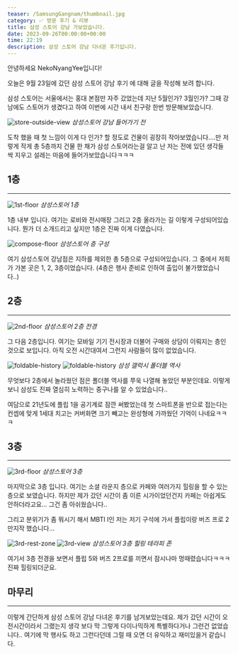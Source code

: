 ```yaml
---
teaser: /SamsungGangnam/thumbnail.jpg
category: ✅ 방문 후기 & 리뷰
title: 삼성 스토어 강남 가보았습니다.
date: 2023-09-26T00:00:00+00:00
time: 22:19
description: 삼성 스토어 강남 다녀온 후기입니다.
---
```


안녕하세요 NekoNyangYee입니다!

오늘은 9월 23일에 갔던 삼성 스토어 강남 후기 에 대해 글을 작성해 보려 합니다.

삼성 스토어는 서울에서는 홍대 본점만 자주 갔었는데 지난 5월인가? 3월인가? 그때 강남에도 스토어가 생겼다고 하여 이번에 시간 내서 친구랑 한번 방문해보았습니다.

![store-outside-view](/SamsungGangnam/store-outside-view.jpg)
_삼성스토어 강남 들어가기 전_

도착 했을 때 첫 느낌이 이게 다 인가? 할 정도로 건물이 굉장히 작아보였습니다....만 저렇게 작게 총 5층까지 건물 한 채가 삼성 스토어라는걸 알고 난 저는 전에 있던 생각들 싹 지우고 설레는 마음에 들어가보았습니다ㅋㅋㅋ

## 1층

---

![1st-floor](/SamsungGangnam/1st-floor.jpg)
_삼성스토어 1층_

1층 내부 입니다. 여기는 로비와 전시매장 그리고 2층 올라가는 길 이렇게 구성되어있습니다.
뭔가 더 소개드리고 싶지만 1층은 진짜 이게 다였습니다.

![compose-floor](/SamsungGangnam/compose-floor.jpg)
_삼성스토어 층 구성_

여기 삼성스토어 강남점은 지하를 제외한 총 5층으로 구성되어있습니다. 그 중에서 저희가 가본 곳은 1, 2, 3층이었습니다. (4층은 행사 준비로 인하여 출입이 불가했었습니다..)

## 2층

---

![2nd-floor](/SamsungGangnam/2nd-floor.jpg)
_삼성스토어 2층 전경_

그 다음 2층입니다. 여기는 모바일 기기 전시장과 더불어 구매와 상담이 이뤄지는 층인 것으로 보입니다. 아직 오전 시간대여서 그런지 사람들이 많이 없었습니다.

![foldable-history](/SamsungGangnam/foldable-history.jpg)
![foldable-history](/SamsungGangnam/foldable-history-2.jpg)
_삼성 갤럭시 폴더블 역사_

무엇보다 2층에서 놀라웠던 점은 폴더블 역사를 쭈욱 나열해 놓았던 부분인데요. 이렇게 보니 삼성도 진짜 열심히 노력하는 중구나를 알 수 있었습니다..

여담으로 21년도에 플립 1을 공기계로 잠깐 써봤었는데 첫 스마트폰을 반으로 접는다는 컨셉에 맞게 1세대 치고는 커버화면 크기 빼고는 완성형에 가까웠던 기억이 나네요ㅋㅋㅋ

## 3층

---

![3rd-floor](/SamsungGangnam/3rd-floor.jpg)
_삼성스토어 3층_

마지막으로 3층 입니다. 여기는 소셜 라운지 층으로 카페와 여러가지 힐링을 할 수 있는 층으로 보였습니다. 하지만 제가 갔던 시간이 좀 이른 시가이었던건지 카페는 아쉽게도 안하더라고요... 그건 좀 아쉬웠습니다..

그리고 분위기가 좀 뭐시기 해서 MBTI I인 저는 저기 구석에 가서 플립이랑 버즈 프로 2 만지작 했습니다...

![3rd-rest-zone](/SamsungGangnam/3rd-rest-zone.jpg)
![3rd-view](/SamsungGangnam/3rd-view.jpg)
_삼성스토어 3층 힐링 테라피 존_

여기서 3층 전경을 보면서 플립 5와 버즈 2프로를 끼면서 잠시나마 멍때렸습니다ㅋㅋㅋ 진짜 힐링되더군요.

## 마무리

---

이렇게 간단하게 삼성 스토어 강남 다녀온 후기를 남겨보았는데요. 제가 갔던 시간이 오전시간이라서 그랬는지 생각 보다 막 그렇게 다이나믹하게 특별하다거나 그런건 없었습니다.. 여기에 막 행사도 하고 그런다던데 그럴 때 오면 더 유익하고 재미있을거 같습니다.
